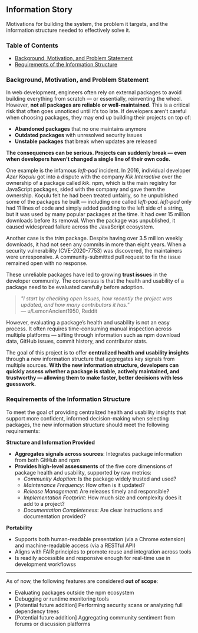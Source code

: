 ## Information Story

Motivations for building the system, the problem it targets, and the information structure needed to effectively solve it.

### Table of Contents

  - [Background, Motivation, and Problem Statement](#background-motivation-and-problem-statement)
  - [Requirements of the Information Structure](#requirements-of-the-information-structure)

### Background, Motivation, and Problem Statement

In web development, engineers often rely on external packages to avoid building everything from scratch — or essentially, reinventing the wheel. However, **not all packages are reliable or well-maintained**. This is a critical risk that often goes unnoticed until it’s too late. If developers aren’t careful when choosing packages, they may end up building their projects on top of:

- **Abandoned packages** that no one maintains anymore  
- **Outdated packages** with unresolved security issues  
- **Unstable packages** that break when updates are released  

**The consequences can be serious. Projects can suddenly break — even when developers haven’t changed a single line of their own code.**

One example is the infamous *left-pad* incident. In 2016, individual developer *Azer Koçulu* got into a dispute with the company *Kik Interactive* over the ownership of a package called *kik*. npm, which is the main registry for JavaScript packages, sided with the company and gave them the ownership. Koçulu felt he had been treated unfairly, so he unpublished some of the packages he built — including one called *left-pad*. *left-pad* only had 11 lines of code and simply added padding to the left side of a string, but it was used by many popular packages at the time. It had over 15 million downloads before its removal. When the package was unpublished, it caused widespread failure across the JavaScript ecosystem.

Another case is the *trim* package. Despite having over 3.5 million weekly downloads, it had not seen any commits in more than eight years. When a security vulnerability (CVE-2020-7753) was discovered, the maintainers were unresponsive. A community-submitted pull request to fix the issue remained open with no response.

These unreliable packages have led to growing **trust issues** in the developer community. The consensus is that the health and usability of a package need to be evaluated carefully before adoption.

> *"I start by checking open issues, how recently the project was updated, and how many contributors it has."* <br>
> — u/LemonAncient1950, Reddit

However, evaluating a package’s health and usability is not an easy process. It often requires time-consuming manual inspection across multiple platforms — sifting through information such as npm download data, GitHub issues, commit history, and contributor stats.

The goal of this project is to offer **centralized health and usability insights** through a new information structure that aggregates key signals from multiple sources. **With the new information structure, developers can quickly assess whether a package is stable, actively maintained, and trustworthy — allowing them to make faster, better decisions with less guesswork.**


### Requirements of the Information Structure

To meet the goal of providing centralized health and usability insights that support more confident, informed decision-making when selecting packages, the new information structure should meet the following requirements:

**Structure and Information Provided**

- **Aggregates signals across sources**: Integrates package information from both GitHub and npm
- **Provides high-level assessments** of the five core dimensions of package health and usability, supported by raw metrics:  
  - *Community Adoption*: Is the package widely trusted and used?  
  - *Maintenance Frequency*: How often is it updated?  
  - *Release Management*: Are releases timely and responsible?  
  - *Implementation Footprint*: How much size and complexity does it add to a project?  
  - *Documentation Completeness*: Are clear instructions and documentation provided?

**Portability**

- Supports both human-readable presentation (via a Chrome extension) and machine-readable access (via a RESTful API)  
- Aligns with FAIR principles to promote reuse and integration across tools  
- Is readily accessible and responsive enough for real-time use in development workflowss

---

As of now, the following features are considered **out of scope**:

- Evaluating packages outside the npm ecosystem  
- Debugging or runtime monitoring tools  
- [Potential future addition]  Performing security scans or analyzing full dependency trees  
- [Potential future addition] Aggregating community sentiment from forums or discussion platforms